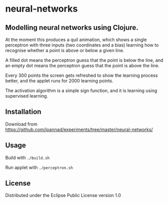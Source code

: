 # neural-networks

## Modelling neural networks using Clojure. 

At the moment this produces a quil animation, which shows a single perceptron with three inputs (two coordinates and a bias) learning how to recognise whether a point is above or below a given line. 

A filled dot means the perceptron guess that the point is below the line, and an empty dot means the perceptron guess that the point is above the line. 

Every 300 points the screen gets refreshed to show the learning process better, and the applet runs for 2000 learning points.

The activation algorithm is a simple sign function, and it is learning using supervised learning.

## Installation

Download from https://github.com/ioannad/experiments/tree/master/neural-networks/

## Usage

Build with `./build.sh`

Run applet with `./perceptron.sh`

## License

Distributed under the Eclipse Public License version 1.0

